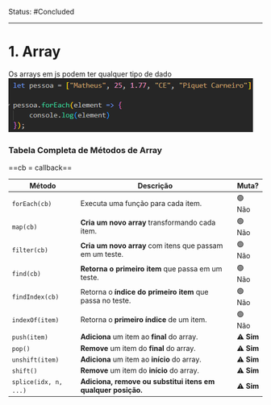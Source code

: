
Status: #Concluded  

---
# 1. Array
Os arrays em js podem ter qualquer tipo de dado
![Pasted image 20250513162620](../../attachments/Pasted%20image%2020250513162620.png)
### Tabela Completa de Métodos de Array

==cb = callback==

| Método                | Descrição                                                    | Muta?      |
| --------------------- | ------------------------------------------------------------ | ---------- |
| `forEach(cb)`         | Executa uma função para cada item.                           | 🟢 Não     |
| `map(cb)`             | **Cria um novo array** transformando cada item.              | 🟢 Não     |
| `filter(cb)`          | **Cria um novo array** com itens que passam em um teste.     | 🟢 Não     |
| `find(cb)`            | **Retorna o primeiro item** que passa em um teste.           | 🟢 Não     |
| `findIndex(cb)`       | Retorna o **índice do primeiro item** que passa no teste.    | 🟢 Não     |
| `indexOf(item)`       | Retorna o **primeiro índice** de um item.                    | 🟢 Não     |
| `push(item)`          | **Adiciona** um item ao **final** do array.                  | ⚠️ **Sim** |
| `pop()`               | **Remove** um item do **final** do array.                    | ⚠️ **Sim** |
| `unshift(item)`       | **Adiciona** um item ao **início** do array.                 | ⚠️ **Sim** |
| `shift()`             | **Remove** um item do **início** do array.                   | ⚠️ **Sim** |
| `splice(idx, n, ...)` | **Adiciona, remove ou substitui itens em qualquer posição.** | ⚠️ **Sim** |
